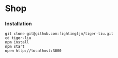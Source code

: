 
# Shop

### Installation

```
git clone git@github.com:fightingljm/tiger-liu.git
cd tiger-liu
npm install
npm start
open http://localhost:3000
```
